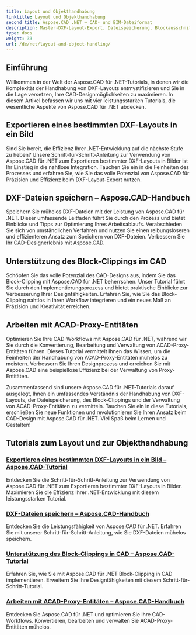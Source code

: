 ```yaml
---
title: Layout und Objekthandhabung
linktitle: Layout und Objekthandhabung
second_title: Aspose.CAD .NET – CAD- und BIM-Dateiformat
description: Master-DXF-Layout-Export, Dateispeicherung, Blockausschnitt und ACAD-Proxy-Entitäten mühelos für verbessertes CAD-Design mit Aspose.CAD für .NET.
type: docs
weight: 33
url: /de/net/layout-and-object-handling/
---
```


## Einführung

Willkommen in der Welt der Aspose.CAD für .NET-Tutorials, in denen wir die Komplexität der Handhabung von DXF-Layouts entmystifizieren und Sie in die Lage versetzen, Ihre CAD-Designmöglichkeiten zu maximieren. In diesem Artikel befassen wir uns mit vier leistungsstarken Tutorials, die wesentliche Aspekte von Aspose.CAD für .NET abdecken.

 ## Exportieren eines bestimmten DXF-Layouts in ein Bild

Sind Sie bereit, die Effizienz Ihrer .NET-Entwicklung auf die nächste Stufe zu heben? Unsere Schritt-für-Schritt-Anleitung zur Verwendung von Aspose.CAD für .NET zum Exportieren bestimmter DXF-Layouts in Bilder ist Ihr Einstieg in die nahtlose Integration. Tauchen Sie ein in die Feinheiten des Prozesses und erfahren Sie, wie Sie das volle Potenzial von Aspose.CAD für Präzision und Effizienz beim DXF-Layout-Export nutzen.

 ## DXF-Dateien speichern – Aspose.CAD-Handbuch

Speichern Sie mühelos DXF-Dateien mit der Leistung von Aspose.CAD für .NET. Dieser umfassende Leitfaden führt Sie durch den Prozess und bietet Einblicke und Tipps zur Optimierung Ihres Arbeitsablaufs. Verabschieden Sie sich von umständlichen Verfahren und nutzen Sie einen reibungsloseren und effizienteren Ansatz zum Speichern von DXF-Dateien. Verbessern Sie Ihr CAD-Designerlebnis mit Aspose.CAD.

 ## Unterstützung des Block-Clippings im CAD

Schöpfen Sie das volle Potenzial des CAD-Designs aus, indem Sie das Block-Clipping mit Aspose.CAD für .NET beherrschen. Unser Tutorial führt Sie durch den Implementierungsprozess und bietet praktische Einblicke zur Verbesserung Ihrer Designfähigkeiten. Erfahren Sie, wie Sie das Block-Clipping nahtlos in Ihren Workflow integrieren und ein neues Maß an Präzision und Kreativität erreichen.

 ## Arbeiten mit ACAD-Proxy-Entitäten

Optimieren Sie Ihre CAD-Workflows mit Aspose.CAD für .NET, während wir Sie durch die Konvertierung, Bearbeitung und Verwaltung von ACAD-Proxy-Entitäten führen. Dieses Tutorial vermittelt Ihnen das Wissen, um die Feinheiten der Handhabung von ACAD-Proxy-Entitäten mühelos zu meistern. Verbessern Sie Ihren Designprozess und erreichen Sie mit Aspose.CAD eine beispiellose Effizienz bei der Verwaltung von Proxy-Entitäten.

Zusammenfassend sind unsere Aspose.CAD für .NET-Tutorials darauf ausgelegt, Ihnen ein umfassendes Verständnis der Handhabung von DXF-Layouts, der Dateispeicherung, des Block-Clippings und der Verwaltung von ACAD-Proxy-Entitäten zu vermitteln. Tauchen Sie ein in diese Tutorials, erschließen Sie neue Funktionen und revolutionieren Sie Ihren Ansatz beim CAD-Design mit Aspose.CAD für .NET. Viel Spaß beim Lernen und Gestalten!
## Tutorials zum Layout und zur Objekthandhabung
### [Exportieren eines bestimmten DXF-Layouts in ein Bild – Aspose.CAD-Tutorial](./exporting-specific-dxf-layout-to-image/)
Entdecken Sie die Schritt-für-Schritt-Anleitung zur Verwendung von Aspose.CAD für .NET zum Exportieren bestimmter DXF-Layouts in Bilder. Maximieren Sie die Effizienz Ihrer .NET-Entwicklung mit diesem leistungsstarken Tutorial.
### [DXF-Dateien speichern – Aspose.CAD-Handbuch](./saving-dxf-files/)
Entdecken Sie die Leistungsfähigkeit von Aspose.CAD für .NET. Erfahren Sie mit unserer Schritt-für-Schritt-Anleitung, wie Sie DXF-Dateien mühelos speichern.
### [Unterstützung des Block-Clippings in CAD – Aspose.CAD-Tutorial](./supporting-block-clipping-in-cad/)
Erfahren Sie, wie Sie mit Aspose.CAD für .NET Block-Clipping in CAD implementieren. Erweitern Sie Ihre Designfähigkeiten mit diesem Schritt-für-Schritt-Tutorial.
### [Arbeiten mit ACAD-Proxy-Entitäten – Aspose.CAD-Handbuch](./working-with-acad-proxy-entities/)
Entdecken Sie Aspose.CAD für .NET und optimieren Sie Ihre CAD-Workflows. Konvertieren, bearbeiten und verwalten Sie ACAD-Proxy-Entitäten mühelos.